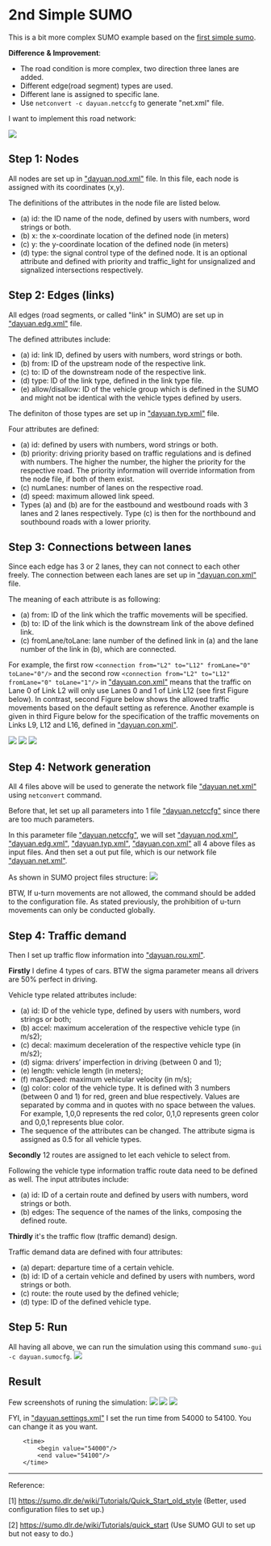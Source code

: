 # 2nd Simple SUMO 

This is a bit more complex SUMO example based on the [first simple sumo](./aSimpleSumo.md).

**Difference** **& Improvement**:
- The road condition is more complex, two direction three lanes are added.
- Different edge(road segment) types are used.
- Different lane is assigned to specific lane.
- Use `netconvert -c dayuan.netccfg` to generate "net.xml" file.


I want to implement this road network:


<img src="./imgs/2nd/2ndSimpleSumoRoadNet.png" />

## Step 1: Nodes
    
All nodes are set up in ["dayuan.nod.xml"](../docs/tutorial/quickstart_dyt/data/dayuan.nod.xml) file. In this file, each node is assigned with its coordinates (x,y).

The definitions of the attributes in the node file are listed below.

- (a) id: the ID name of the node, defined by users with numbers, word strings or both.
- (b) x: the x-coordinate location of the defined node (in meters)
- (c) y: the y-coordinate location of the defined node (in meters)
- (d) type: the signal control type of the defined node. It is an optional attribute and defined with priority and traffic_light for unsignalized and signalized intersections respectively.

## Step 2: Edges (links)

All edges (road segments, or called "link" in SUMO) are set up in ["dayuan.edg.xml"](../docs/tutorial/quickstart_dyt/data/dayuan.edg.xml) file.

The defined attributes include:

- (a) id: link ID, defined by users with numbers, word strings or both.
- (b) from: ID of the upstream node of the respective link.
- (c) to: ID of the downstream node of the respective link.
- (d) type: ID of the link type, defined in the link type file.
- (e) allow/disallow: ID of the vehicle group which is defined in the SUMO and might not be identical with the vehicle types defined by users. 

The definiton of those types are set up in ["dayuan.typ.xml"](../docs/tutorial/quickstart_dyt/data/dayuan.typ.xml) file.

Four attributes are defined:

- (a) id: defined by users with numbers, word strings or both.
- (b) priority: driving priority based on traffic regulations and is defined with numbers. The higher the number, the higher the priority for the respective road. The priority information will override information from the node file, if both of them exist.
- (c) numLanes: number of lanes on the respective road.
- (d) speed: maximum allowed link speed.
- Types (a) and (b) are for the eastbound and westbound roads with 3 lanes and 2 lanes respectively. Type (c) is then for the northbound and southbound roads with a lower priority.


## Step 3: Connections between lanes

Since each edge has 3 or 2 lanes, they can not connect to each other freely. The connection between each lanes are set up in ["dayuan.con.xml"](../docs/tutorial/quickstart_dyt/data/dayuan.con.xml) file.

The meaning of each attribute is as following:

- (a) from: ID of the link which the traffic movements will be specified.
- (b) to: ID of the link which is the downstream link of the above defined link.
- (c) fromLane/toLane: lane number of the defined link in (a) and the lane number of the link in (b), which are connected.

For example, the first row `<connection from="L2" to="L12" fromLane="0" toLane="0"/>` and the second row `<connection from="L2" to="L12" fromLane="0" toLane="1"/>` in ["dayuan.con.xml"](../docs/tutorial/quickstart_dyt/data/dayuan.con.xml) means that the traffic on Lane 0 of Link L2 will only use Lanes 0 and 1 of Link L12 (see first Figure below). In contrast, second Figure below shows the allowed traffic movements based on the default setting as reference. Another example is given in third Figure below for the specification of the traffic movements on Links L9, L12 and L16, defined in ["dayuan.con.xml"](../docs/tutorial/quickstart_dyt/data/dayuan.con.xml).

<img src="./imgs/2nd/1.png">
<img src="./imgs/2nd/2.png">
<img src="./imgs/2nd/3.png">

## Step 4: Network generation

All 4 files above will be used to generate the network file ["dayuan.net.xml"](../docs/tutorial/quickstart_dyt/data/dayuan.net.xml) using `netconvert` command. 

Before that, let set up all parameters into 1 file ["dayuan.netccfg"](../docs/tutorial/quickstart_dyt/data/dayuan.netccfg) since there are too much parameters. 

In this parameter file ["dayuan.netccfg"](../docs/tutorial/quickstart_dyt/data/dayuan.netccfg),  we will set ["dayuan.nod.xml"](../docs/tutorial/quickstart_dyt/data/dayuan.nod.xml),  ["dayuan.edg.xml"](../docs/tutorial/quickstart_dyt/data/dayuan.edg.xml), ["dayuan.typ.xml"](../docs/tutorial/quickstart_dyt/data/dayuan.typ.xml), ["dayuan.con.xml"](../docs/tutorial/quickstart_dyt/data/dayuan.con.xml) all 4 above files as input files. And then set a out put file, which is our network file ["dayuan.net.xml"](../docs/tutorial/quickstart_dyt/data/dayuan.net.xml).

As shown in SUMO project files structure:
<img src="./imgs/structure.gif"/>

BTW, If u-turn movements are not allowed, the command <no-turnarounds value="true"/> should be added to the configuration file. As stated previously, the prohibition of u-turn movements can only be conducted globally.

## Step 4: Traffic demand

Then I set up traffic flow information into ["dayuan.rou.xml"](../docs/tutorial/quickstart_dyt/data/dayuan.rou.xml).

**Firstly** I define 4 types of cars. BTW the sigma parameter means all drivers are 50% perfect in driving.

Vehicle type related attributes include:

- (a) id: ID of the vehicle type, defined by users with numbers, word strings or both;
- (b) accel: maximum acceleration of the respective vehicle type (in m/s2);
- (c) decal: maximum deceleration of the respective vehicle type (in m/s2);
- (d) sigma: drivers’ imperfection in driving (between 0 and 1);
- (e) length: vehicle length (in meters);
- (f) maxSpeed: maximum vehicular velocity (in m/s);
- (g) color: color of the vehicle type. It is defined with 3 numbers (between 0 and 1) for red, green and blue respectively. Values are separated by comma and in quotes with no space between the values. For example, 1,0,0 represents the red color, 0,1,0 represents green color and 0,0,1 represents blue color.
- The sequence of the attributes can be changed. The attribute sigma is assigned as 0.5 for all vehicle types.

**Secondly** 12 routes are assigned to let each vehicle to select from.

Following the vehicle type information traffic route data need to be defined as well. The input attributes include:

- (a) id: ID of a certain route and defined by users with numbers, word strings or both.
- (b) edges: The sequence of the names of the links, composing the defined route.


**Thirdly** it's the traffic flow (traffic demand) design.

Traffic demand data are defined with four attributes:

- (a) depart: departure time of a certain vehicle.
- (b) id: ID of a certain vehicle and defined by users with numbers, word strings or both.
- (c) route: the route used by the defined vehicle;
- (d) type: ID of the defined vehicle type.

## Step 5: Run

All having all above, we can run the simulation using this command `sumo-gui -c dayuan.sumocfg`. 
<img src="./imgs/2nd/4.gif" />

## Result

Few screenshots of runing the simulation:
<img src="./imgs/2nd/r1.png"/>
<img src="./imgs/2nd/r2.png">
<img src="./imgs/2nd/r3.png">

FYI, in ["dayuan.settings.xml"](../docs/tutorial/quickstart_dyt/data/dayuan.settings.xml) I set the run time from 54000 to 54100. You can change it as you want.

```
    <time>
        <begin value="54000"/>
        <end value="54100"/>
    </time>
```

----
Reference:

[1] https://sumo.dlr.de/wiki/Tutorials/Quick_Start_old_style (Better, used configuration files to set up.)

[2] https://sumo.dlr.de/wiki/Tutorials/quick_start (Use SUMO GUI to set up but not easy to do.)